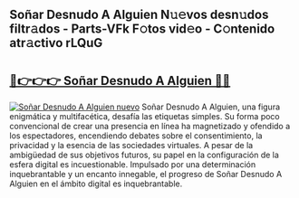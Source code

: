 ## Soñar Desnudo A Alguien N𝚞𝚎vos desn𝚞dos filtr𝚊dos - Parts-VFk F𝚘tos vid𝚎o - C𝚘ntenido atr𝚊ctivo rLQuG

# <h2><a href="http://mbcctc.tromn.icu/?c=So%c3%b1ar+Desnudo+A+Alguien">🔗👉👉👉 Soñar Desnudo A Alguien 🔗🔗</a></h2>

[![Soñar Desnudo A Alguien nuevo](https://i.imgur.com/pEAQMta.gif)](http://mbcctc.tromn.icu/?c=So%c3%b1ar+Desnudo+A+Alguien)
Soñar Desnudo A Alguien, una figura enigmática y multifacética, desafía las etiquetas simples. Su forma poco convencional de crear una presencia en línea ha magnetizado y ofendido a los espectadores, encendiendo debates sobre el consentimiento, la privacidad y la esencia de las sociedades virtuales. A pesar de la ambigüedad de sus objetivos futuros, su papel en la configuración de la esfera digital es incuestionable. Impulsado por una determinación inquebrantable y un encanto innegable, el progreso de Soñar Desnudo A Alguien en el ámbito digital es inquebrantable.
